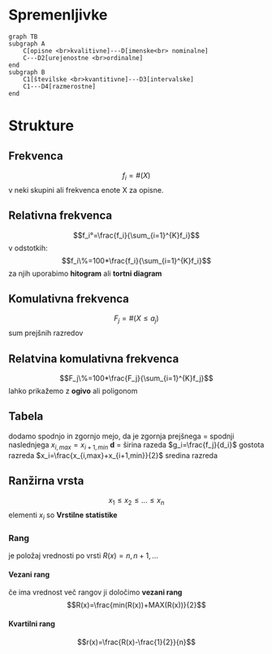 # Spremenljivke
```mermaid
graph TB
subgraph A
	C[opisne <br>kvalitivne]---D[imenske<br> nominalne]
	C---D2[urejenostne <br>ordinalne]
end
subgraph B
	C1[številske <br>kvantitivne]---D3[intervalske]
	C1---D4[razmerostne]
end
```
# Strukture
## Frekvenca
$$f_i=\#(X)$$ v neki skupini ali frekvenca enote X za opisne.
## Relativna frekvenca
$$f_i°=\frac{f_i}{\sum_{i=1}^{K}f_i}$$
v odstotkih:$$f_i\%=100*\frac{f_i}{\sum_{i=1}^{K}f_i}$$
za njih uporabimo **hitogram** ali **tortni diagram**
## Komulativna frekvenca
$$F_j=\#(X\le a_j)$$ sum prejšnih razredov
## Relatvina komulativna frekvenca
$$F_j\%=100*\frac{F_j}{\sum_{i=1}^{K}f_j}$$
lahko prikažemo z **ogivo** ali poligonom
## Tabela
dodamo spodnjo in zgornjo mejo, da je zgornja prejšnega = spodnji naslednjega
$x_{i,max}=x_{i+1,min}$
**d** = širina razeda
$g_i=\frac{f_j}{d_i}$ gostota razreda
$x_i=\frac{x_{i,max}+x_{i+1,min}}{2}$ sredina razreda
## Ranžirna vrsta
$$x_1\le x_2\le ... \le x_n$$
elementi $x_i$ so **Vrstilne statistike**
### Rang
je položaj vrednosti po vrsti $R(x)=n, n+1,...$
#### Vezani rang
če ima vrednost več rangov ji določimo **vezani rang** $$R(x)=\frac{min(R(x))+MAX(R(x))}{2}$$
#### Kvartilni rang
$$r(x)=\frac{R(x)-\frac{1}{2}}{n}$$